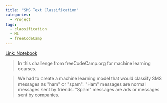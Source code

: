 ```yaml
---
title: "SMS Text Classification"
categories:
  - Project
tags:
  - classification
  - ML
  - freeCodeCamp
---
```


[Link: Notebook](https://github.com/momijizen/Machine-Learning-with-Python-Projects/blob/main/fcc_sms_text_classification.ipynb)

>In this challenge from freeCodeCamp.org for machine learning courses.

>We had to create a machine learning model that would classify SMS messages as "ham" or "spam". "Ham" messages are normal messages sent by friends. "Spam" messages are ads or messages sent by companies.
